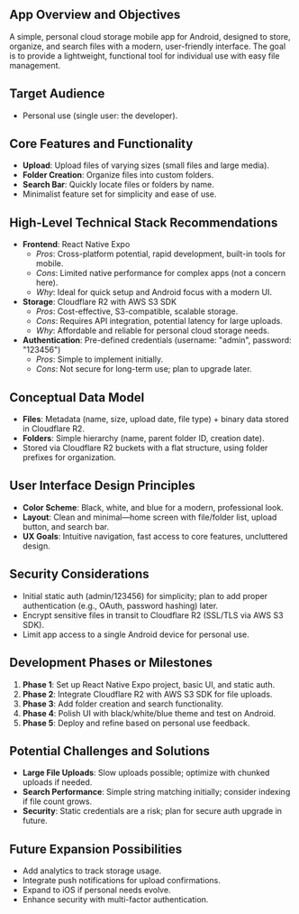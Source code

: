 ## App Overview and Objectives
A simple, personal cloud storage mobile app for Android, designed to store, organize, and search files with a modern, user-friendly interface. The goal is to provide a lightweight, functional tool for individual use with easy file management.

## Target Audience
- Personal use (single user: the developer).

## Core Features and Functionality
- **Upload**: Upload files of varying sizes (small files and large media).
- **Folder Creation**: Organize files into custom folders.
- **Search Bar**: Quickly locate files or folders by name.
- Minimalist feature set for simplicity and ease of use.

## High-Level Technical Stack Recommendations
- **Frontend**: React Native Expo
  - *Pros*: Cross-platform potential, rapid development, built-in tools for mobile.
  - *Cons*: Limited native performance for complex apps (not a concern here).
  - *Why*: Ideal for quick setup and Android focus with a modern UI.
- **Storage**: Cloudflare R2 with AWS S3 SDK
  - *Pros*: Cost-effective, S3-compatible, scalable storage.
  - *Cons*: Requires API integration, potential latency for large uploads.
  - *Why*: Affordable and reliable for personal cloud storage needs.
- **Authentication**: Pre-defined credentials (username: "admin", password: "123456")
  - *Pros*: Simple to implement initially.
  - *Cons*: Not secure for long-term use; plan to upgrade later.

## Conceptual Data Model
- **Files**: Metadata (name, size, upload date, file type) + binary data stored in Cloudflare R2.
- **Folders**: Simple hierarchy (name, parent folder ID, creation date).
- Stored via Cloudflare R2 buckets with a flat structure, using folder prefixes for organization.

## User Interface Design Principles
- **Color Scheme**: Black, white, and blue for a modern, professional look.
- **Layout**: Clean and minimal—home screen with file/folder list, upload button, and search bar.
- **UX Goals**: Intuitive navigation, fast access to core features, uncluttered design.

## Security Considerations
- Initial static auth (admin/123456) for simplicity; plan to add proper authentication (e.g., OAuth, password hashing) later.
- Encrypt sensitive files in transit to Cloudflare R2 (SSL/TLS via AWS S3 SDK).
- Limit app access to a single Android device for personal use.

## Development Phases or Milestones
1. **Phase 1**: Set up React Native Expo project, basic UI, and static auth.
2. **Phase 2**: Integrate Cloudflare R2 with AWS S3 SDK for file uploads.
3. **Phase 3**: Add folder creation and search functionality.
4. **Phase 4**: Polish UI with black/white/blue theme and test on Android.
5. **Phase 5**: Deploy and refine based on personal use feedback.

## Potential Challenges and Solutions
- **Large File Uploads**: Slow uploads possible; optimize with chunked uploads if needed.
- **Search Performance**: Simple string matching initially; consider indexing if file count grows.
- **Security**: Static credentials are a risk; plan for secure auth upgrade in future.

## Future Expansion Possibilities
- Add analytics to track storage usage.
- Integrate push notifications for upload confirmations.
- Expand to iOS if personal needs evolve.
- Enhance security with multi-factor authentication.
